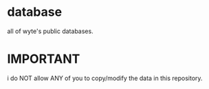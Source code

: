 # database
all of wyte's public databases.

# IMPORTANT
i do NOT allow ANY of you to copy/modify the data in this repository.
